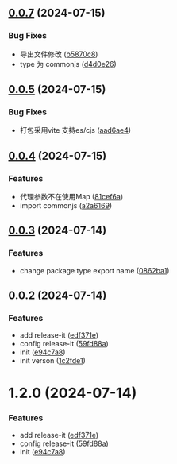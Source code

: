 

## [0.0.7](https://github.com/gofollowmymaster/vite-plugin-dev-proxy/compare/0.0.5...0.0.7) (2024-07-15)


### Bug Fixes

* 导出文件修改 ([b5870c8](https://github.com/gofollowmymaster/vite-plugin-dev-proxy/commit/b5870c8ca5d1a8d7d496e403e8f5f0f7e98df0f6))
* type 为 commonjs ([d4d0e26](https://github.com/gofollowmymaster/vite-plugin-dev-proxy/commit/d4d0e26ab634fa0a91911e0f4307fae9103ad9d3))

## [0.0.5](https://github.com/gofollowmymaster/vite-plugin-dev-proxy/compare/0.0.4...0.0.5) (2024-07-15)


### Bug Fixes

* 打包采用vite 支持es/cjs ([aad6ae4](https://github.com/gofollowmymaster/vite-plugin-dev-proxy/commit/aad6ae4fa24db83470368ec60a6ae3eb90a571d4))

## [0.0.4](https://github.com/gofollowmymaster/vite-plugin-dev-proxy/compare/0.0.3...0.0.4) (2024-07-15)


### Features

* 代理参数不在使用Map ([81cef6a](https://github.com/gofollowmymaster/vite-plugin-dev-proxy/commit/81cef6a437dd4af597b387df8d8bf28bc4ce3ea2))
* import commonjs ([a2a6169](https://github.com/gofollowmymaster/vite-plugin-dev-proxy/commit/a2a6169a977b30f930491e60d87c019d139fd6c6))

## [0.0.3](https://github.com/gofollowmymaster/vite-plugin-dev-proxy/compare/0.0.2...0.0.3) (2024-07-14)


### Features

* change package type export name ([0862ba1](https://github.com/gofollowmymaster/vite-plugin-dev-proxy/commit/0862ba1d9ef2befbdbf165b8e3ad71e72c4549c7))

## 0.0.2 (2024-07-14)


### Features

* add release-it ([edf371e](https://github.com/gofollowmymaster/vite-plugin-dev-proxy/commit/edf371e34efa671a9200689588acff3575818158))
* config release-it ([59fd88a](https://github.com/gofollowmymaster/vite-plugin-dev-proxy/commit/59fd88a7fc90eccbdac15184923a1b464ffa545d))
* init ([e94c7a8](https://github.com/gofollowmymaster/vite-plugin-dev-proxy/commit/e94c7a8233fcc5b2d025972b0924d272060f0c47))
* init verson ([1c2fde1](https://github.com/gofollowmymaster/vite-plugin-dev-proxy/commit/1c2fde10c1bcd88fe0b6450834d48102b62fc2fc))

# 1.2.0 (2024-07-14)


### Features

* add release-it ([edf371e](https://github.com/gofollowmymaster/vite-plugin-dev-proxy/commit/edf371e34efa671a9200689588acff3575818158))
* config release-it ([59fd88a](https://github.com/gofollowmymaster/vite-plugin-dev-proxy/commit/59fd88a7fc90eccbdac15184923a1b464ffa545d))
* init ([e94c7a8](https://github.com/gofollowmymaster/vite-plugin-dev-proxy/commit/e94c7a8233fcc5b2d025972b0924d272060f0c47))
